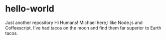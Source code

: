 # hello-world
Just another repository
Hi Humans!
Michael here,I like Node.js and Coffeescript.
I've had tacos on the moon and find them far superior to Earth tacos.
